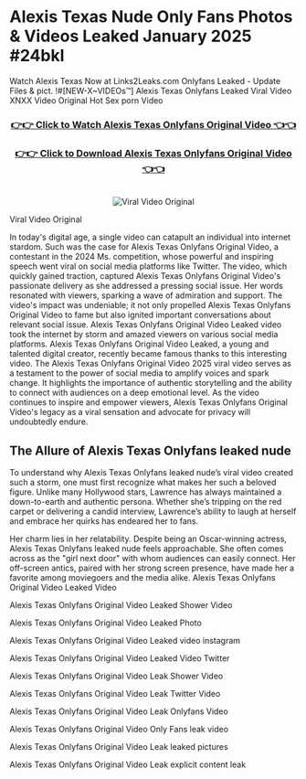 # Alexis Texas Nude Only Fans Photos & Videos Leaked January 2025 #24bkl

Watch Alexis Texas Now at Links2Leaks.com Onlyfans Leaked - Update Files & pict. !#[NEW-X~VIDEOs™] Alexis Texas Onlyfans Leaked Viral Video XNXX Video Original Hot Sex porn Video
<br>
<div align="center">
<h3><a href="https://links2leaks.com/alexistexas" rel="nofollow">👉👉 Click to Watch Alexis Texas Onlyfans Original Video 👈👈</a></h3>
<h3><a href="https://links2leaks.com/alexistexas" rel="nofollow">👉👉 Click to Download Alexis Texas Onlyfans Original Video 👈👈</a></h3>
<br>
<a href="https://links2leaks.com/alexistexas" rel="nofollow"><img src="https://i.ibb.co/Gkj2r4b/banner.png" alt="Viral Video Original" style="max-width: 100%; display: inline-block;" data-target="animated-image.originalImage"></a>
</div>

Viral Video Original

In today's digital age, a single video can catapult an individual into internet stardom. Such was the case for Alexis Texas Onlyfans Original Video, a contestant in the 2024 Ms. competition, whose powerful and inspiring speech went viral on social media platforms like Twitter.
The video, which quickly gained traction, captured Alexis Texas Onlyfans Original Video's passionate delivery as she addressed a pressing social issue. Her words resonated with viewers, sparking a wave of admiration and support. The video's impact was undeniable; it not only propelled Alexis Texas Onlyfans Original Video to fame but also ignited important conversations about relevant social issue.
Alexis Texas Onlyfans Original Video Leaked video took the internet by storm and amazed viewers on various social media platforms. Alexis Texas Onlyfans Original Video Leaked, a young and talented digital creator, recently became famous thanks to this interesting video.
The Alexis Texas Onlyfans Original Video 2025 viral video serves as a testament to the power of social media to amplify voices and spark change. It highlights the importance of authentic storytelling and the ability to connect with audiences on a deep emotional level. As the video continues to inspire and empower viewers, Alexis Texas Onlyfans Original Video's legacy as a viral sensation and advocate for privacy will undoubtedly endure.

<h2>The Allure of Alexis Texas Onlyfans leaked nude</h2>


To understand why Alexis Texas Onlyfans leaked nude’s viral video created such a storm, one must first recognize what makes her such a beloved figure. Unlike many Hollywood stars, Lawrence has always maintained a down-to-earth and authentic persona. Whether she’s tripping on the red carpet or delivering a candid interview, Lawrence’s ability to laugh at herself and embrace her quirks has endeared her to fans.

Her charm lies in her relatability. Despite being an Oscar-winning actress, Alexis Texas Onlyfans leaked nude feels approachable. She often comes across as the "girl next door" with whom audiences can easily connect. Her off-screen antics, paired with her strong screen presence, have made her a favorite among moviegoers and the media alike.
Alexis Texas Onlyfans Original Video Leaked Video

Alexis Texas Onlyfans Original Video Leaked Shower Video

Alexis Texas Onlyfans Original Video Leaked Photo

Alexis Texas Onlyfans Original Video Leaked video instagram

Alexis Texas Onlyfans Original Video Leaked Video Twitter

Alexis Texas Onlyfans Original Video Leak Shower Video

Alexis Texas Onlyfans Original Video Leak Twitter Video

Alexis Texas Onlyfans Original Video Leak Onlyfans Video

Alexis Texas Onlyfans Original Video Only Fans leak video

Alexis Texas Onlyfans Original Video Leak leaked pictures

Alexis Texas Onlyfans Original Video Leak explicit content leak